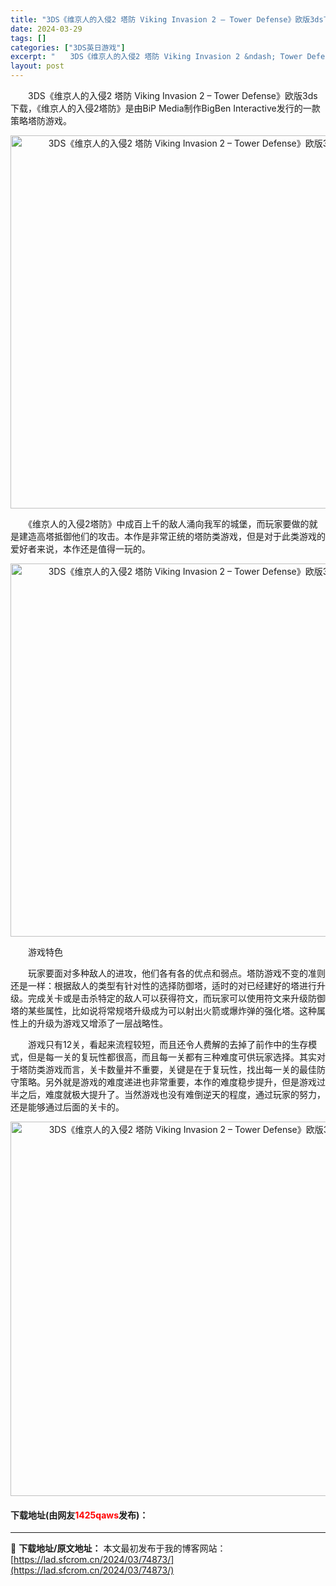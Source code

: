 ```yaml
---
title: "3DS《维京人的入侵2 塔防 Viking Invasion 2 – Tower Defense》欧版3ds下载"
date: 2024-03-29
tags: []
categories: ["3DS英日游戏"]
excerpt: "　　3DS《维京人的入侵2 塔防 Viking Invasion 2 &ndash; Tower Defense》欧版3ds下载，《维京人的入侵2塔防》是由BiP Media制作BigBen Interactive发行的一款策略塔防游戏。 　　《维京人的入侵2塔防》中成百上千的敌人涌向我军的城堡，而&hellip;"
layout: post
---
```


 <p>　　3DS《维京人的入侵2 塔防 Viking Invasion 2 &ndash; Tower Defense》欧版3ds下载，《维京人的入侵2塔防》是由BiP Media制作BigBen Interactive发行的一款策略塔防游戏。</p> <p align="center"><img align="" border="0" src="https://lad.sfcrom.cn/wp-content/uploads/2024/03/20240329_660625910842e.png" width="597" alt="3DS《维京人的入侵2 塔防 Viking Invasion 2 – Tower Defense》欧版3ds下载" /></p> <p>　　《维京人的入侵2塔防》中成百上千的敌人涌向我军的城堡，而玩家要做的就是建造高塔抵御他们的攻击。本作是非常正统的塔防类游戏，但是对于此类游戏的爱好者来说，本作还是值得一玩的。</p> <p align="center"><img align="" border="0" src="https://lad.sfcrom.cn/wp-content/uploads/2024/03/20240329_66062591f099f.png" width="597" alt="3DS《维京人的入侵2 塔防 Viking Invasion 2 – Tower Defense》欧版3ds下载" /></p> <p>　　游戏特色</p> <p>　　玩家要面对多种敌人的进攻，他们各有各的优点和弱点。塔防游戏不变的准则还是一样：根据敌人的类型有针对性的选择防御塔，适时的对已经建好的塔进行升级。完成关卡或是击杀特定的敌人可以获得符文，而玩家可以使用符文来升级防御塔的某些属性，比如说将常规塔升级成为可以射出火箭或爆炸弹的强化塔。这种属性上的升级为游戏又增添了一层战略性。</p> <p>　　游戏只有12关，看起来流程较短，而且还令人费解的去掉了前作中的生存模式，但是每一关的复玩性都很高，而且每一关都有三种难度可供玩家选择。其实对于塔防类游戏而言，关卡数量并不重要，关键是在于复玩性，找出每一关的最佳防守策略。另外就是游戏的难度递进也非常重要，本作的难度稳步提升，但是游戏过半之后，难度就极大提升了。当然游戏也没有难倒逆天的程度，通过玩家的努力，还是能够通过后面的关卡的。</p> <p align="center"><img align="" border="0" src="https://lad.sfcrom.cn/wp-content/uploads/2024/03/20240329_6606259311782.png" width="599" alt="3DS《维京人的入侵2 塔防 Viking Invasion 2 – Tower Defense》欧版3ds下载" /></p> <p><h4>下载地址(由网友<font color="red">1425qaws</font>发布)：</h4></p> 

---
📖 **下载地址/原文地址：** 本文最初发布于我的博客网站：[https://lad.sfcrom.cn/2024/03/74873/](https://lad.sfcrom.cn/2024/03/74873/)
